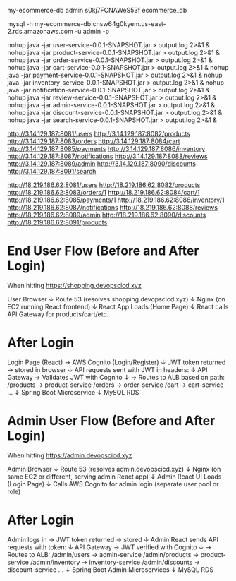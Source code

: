 
my-ecommerce-db
admin
s0kj7FCNAWeS53f
ecommerce_db

mysql -h my-ecommerce-db.cnsw64g0kyem.us-east-2.rds.amazonaws.com -u admin -p 

nohup java -jar user-service-0.0.1-SNAPSHOT.jar > output.log 2>&1 &
nohup java -jar product-service-0.0.1-SNAPSHOT.jar > output.log 2>&1 &
nohup java -jar order-service-0.0.1-SNAPSHOT.jar > output.log 2>&1 &
nohup java -jar cart-service-0.0.1-SNAPSHOT.jar > output.log 2>&1 &
nohup java -jar payment-service-0.0.1-SNAPSHOT.jar > output.log 2>&1 &
nohup java -jar inventory-service-0.0.1-SNAPSHOT.jar > output.log 2>&1 &
nohup java -jar notification-service-0.0.1-SNAPSHOT.jar > output.log 2>&1 &
nohup java -jar review-service-0.0.1-SNAPSHOT.jar > output.log 2>&1 &
nohup java -jar admin-service-0.0.1-SNAPSHOT.jar > output.log 2>&1 &
nohup java -jar discount-service-0.0.1-SNAPSHOT.jar > output.log 2>&1 &
nohup java -jar search-service-0.0.1-SNAPSHOT.jar > output.log 2>&1 &


http://3.14.129.187:8081/users
http://3.14.129.187:8082/products
http://3.14.129.187:8083/orders
http://3.14.129.187:8084/cart
http://3.14.129.187:8085/payments
http://3.14.129.187:8086/inventory
http://3.14.129.187:8087/notifications
http://3.14.129.187:8088/reviews
http://3.14.129.187:8089/admin
http://3.14.129.187:8090/discounts
http://3.14.129.187:8091/search


http://18.219.186.62:8081/users
http://18.219.186.62:8082/products
http://18.219.186.62:8083/orders/1
http://18.219.186.62:8084/cart/1
http://18.219.186.62:8085/payments/1
http://18.219.186.62:8086/inventory/1
http://18.219.186.62:8087/notifications
http://18.219.186.62:8088/reviews
http://18.219.186.62:8089/admin
http://18.219.186.62:8090/discounts
http://18.219.186.62:8091/products





# End User Flow (Before and After Login)
When hitting https://shopping.devopscicd.xyz

User Browser
   ↓
Route 53 (resolves shopping.devopscicd.xyz)
   ↓
Nginx (on EC2 running React frontend)
   ↓
React App Loads (Home Page)
   ↓
React calls API Gateway for products/cart/etc.

#  After Login
Login Page (React) → AWS Cognito (Login/Register)
     ↓
JWT token returned → stored in browser
     ↓
API requests sent with JWT in headers:
     ↓
API Gateway → Validates JWT with Cognito
     ↓
→ Routes to ALB based on path:
     /products → product-service
     /orders   → order-service
     /cart     → cart-service
     ...
     ↓
Spring Boot Microservice
     ↓
MySQL RDS


# Admin User Flow (Before and After Login)
When hitting https://admin.devopscicd.xyz

Admin Browser
   ↓
Route 53 (resolves admin.devopscicd.xyz)
   ↓
Nginx (on same EC2 or different, serving admin React app)
   ↓
Admin React UI Loads (Login Page)
   ↓
Calls AWS Cognito for admin login (separate user pool or role)


# After Login
Admin logs in → JWT token returned → stored
   ↓
Admin React sends API requests with token:
   ↓
API Gateway → JWT verified with Cognito
   ↓
→ Routes to ALB:
     /admin/users     → admin-service
     /admin/products  → product-service
     /admin/inventory → inventory-service
     /admin/discounts → discount-service
     ...
     ↓
Spring Boot Admin Microservices
     ↓
MySQL RDS
